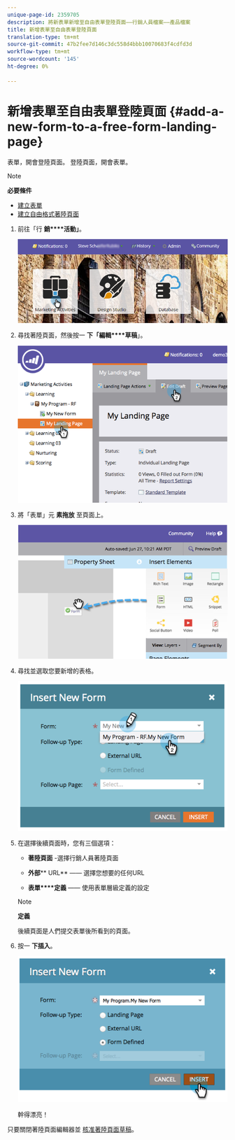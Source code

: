 ```yaml
---
unique-page-id: 2359705
description: 將新表單新增至自由表單登陸頁面——行銷人員檔案——產品檔案
title: 新增表單至自由表單登陸頁面
translation-type: tm+mt
source-git-commit: 47b2fee7d146c3dc558d4bbb10070683f4cdfd3d
workflow-type: tm+mt
source-wordcount: '145'
ht-degree: 0%

---
```



# 新增表單至自由表單登陸頁面 {#add-a-new-form-to-a-free-form-landing-page}

表單，開會登陸頁面。 登陸頁面，開會表單。

>[!NOTE]
>
>**必要條件**
>
>* [建立表單](../../../../product-docs/demand-generation/forms/creating-a-form/create-a-form.md)
>* [建立自由格式著陸頁面](create-a-free-form-landing-page.md)

>



1. 前往「行 **銷****活動」**。

   ![](assets/login-marketing-activities-1.png)

1. 尋找著陸頁面，然後按一 **下「編輯****草稿**」。

   ![](assets/image2014-9-16-14-3a44-3a15.png)

1. 將「表單」元 **素拖放** 至頁面上。

   ![](assets/image2015-5-21-15-3a43-3a30.png)

1. 尋找並選取您要新增的表格。

   ![](assets/image2014-9-16-14-3a44-3a30.png)

1. 在選擇後續頁面時，您有三個選項：

   * **著陸頁面** -選擇行銷人員著陸頁面
   * **外部**** URL** —— 選擇您想要的任何URL

   * **表單****定義** —— 使用表單層級定義的設定
   >[!NOTE]
   >
   >**定義**
   >
   >
   >後續頁面是人們提交表單後所看到的頁面。

1. 按一 **下插入**。

   ![](assets/image2014-9-16-14-3a44-3a38.png)

   幹得漂亮！

只要關閉著陸頁面編輯器並 [核准著陸頁面草稿](../../../../product-docs/demand-generation/landing-pages/understanding-landing-pages/approve-unapprove-or-delete-a-landing-page.md)。
